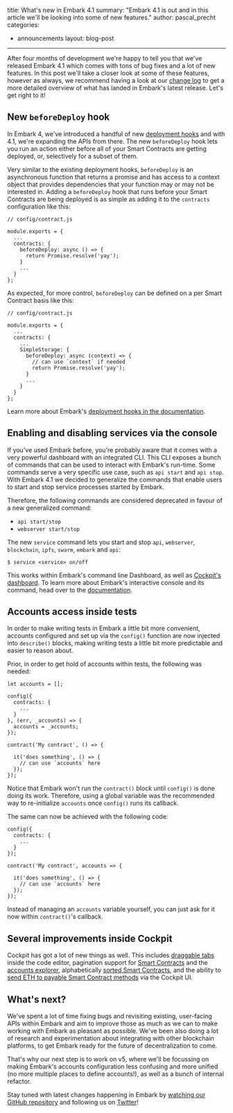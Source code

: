 title: What's new in Embark 4.1
summary: "Embark 4.1 is out and in this article we'll be looking into some of new features."
author: pascal_precht
categories:
  - announcements
layout: blog-post
---

After four months of development we're happy to tell you that we've released Embark 4.1 which comes with tons of bug fixes and a lot of new features. In this post we'll take a closer look at some of these features, however as always, we recommend having a look at our [change log](https://github.com/embark-framework/embark/blob/master/CHANGELOG.md) to get a more detailed overview of what has landed in Embark's latest release. Let's get right to it!

## New `beforeDeploy` hook

In Embark 4, we've introduced a handful of new [deployment hooks](https://embark.status.im/docs/contracts_configuration.html#Deployment-hooks) and with 4.1, we're expanding the APIs from there. The new `beforeDeploy` hook lets you run an action either before all of your Smart Contracts are getting deployed, or, selectively for a subset of them.

Very similar to the existing deployment hooks, `beforeDeploy` is an asynchronous function that returns a promise and has access to a context object that provides dependencies that your function may or may not be interested in. Adding a `beforeDeploy` hook that runs before your Smart Contracts are being deployed is as simple as adding it to the `contracts` configuration like this:

```
// config/contract.js

module.exports = {
  ...
  contracts: {
    beforeDeploy: async () => {
      return Promise.resolve('yay');
    }
    ...
  }
};
```

As expected, for more control, `beforeDeploy` can be defined on a per Smart Contract basis like this:

```
// config/contract.js

module.exports = {
  ...
  contracts: {
    ...
    SimpleStorage: {
      beforeDeploy: async (context) => {
        // can use `context` if needed
        return Promise.resolve('yay');
      }
      ...
    }
  }
};
```
Learn more about Embark's [deployment hooks in the documentation](/docs/contracts_configuration.html#Deployment-hooks).

## Enabling and disabling services via the console
If you've used Embark before, you're probably aware that it comes with a very powerful dashboard with an integrated CLI. This CLI exposes a bunch of commands that can be used to interact with Embark's run-time. Some commands serve a very specific use case, such as `api start` and `api stop`. With Embark 4.1 we decided to generalize the commands that enable users to start and stop service processes started by Embark.

Therefore, the following commands are considered deprecated in favour of a new generalized command:

- `api start/stop`
- `webserver start/stop`

The new `service` command lets you start and stop `api`, `webserver`, `blockchain`, `ipfs`, `swarm`, `embark` and `api`:

```
$ service <service> on/off
```

This works within Embark's command line Dashboard, as well as [Cockpit's dashboard](https://embark.status.im/docs/cockpit_dashboard.html). To learn more about Embark's interactive console and its command, head over to the [documentation](/docs/using_the_console.html#Enabling-and-disabling-processes).

## Accounts access inside tests

In order to make writing tests in Embark a little bit more convenient, accounts configured and set up via the `config()` function are now injected into `describe()` blocks, making writing tests a little bit more predictable and easier to reason about.

Prior, in order to get hold of accounts within tests, the following was needed:

```
let accounts = [];

config({
  contracts: {
    ...
  }
}, (err, _accounts) => {
  accounts = _accounts;
});

contract('My contract', () => {

  it('does something', () => {
    // can use `accounts` here
  });
});
```

Notice that Embark won't run the `contract()` block until `config()` is done doing its work. Therefore, using a global variable was the recommended way to re-initialize `accounts` once `config()` runs its callback.

The same can now be achieved with the following code:

```
config({
  contracts: {
    ...
  }
});

contract('My contract', accounts => {

  it('does something', () => {
    // can use `accounts` here
  });
});
```
Instead of managing an `accounts` variable yourself, you can just ask for it now within `contract()`'s callback.

## Several improvements inside Cockpit

Cockpit has got a lot of new things as well. This includes [draggable tabs]() inside the code editor, pagination support for [Smart Contracts](https://github.com/embark-framework/embark/commit/d71352b) and the [accounts explorer](https://github.com/embark-framework/embark/commit/745edaf), alphabetically [sorted Smart Contracts](https://github.com/embark-framework/embark/commit/0e9a4a1), and the ability to [send ETH to payable Smart Contract methods](https://github.com/embark-framework/embark/pull/1649) via the Cockpit UI.


## What's next?

We've spent a lot of time fixing bugs and revisiting existing, user-facing APIs within Embark and aim to improve those as much as we can to make working with Embark as pleasant as possible. We've been also doing a lot of research and experimentation about integrating with other blockchain platforms, to get Embark ready for the future of decentralization to come.

That's why our next step is to work on v5, where we'll be focussing on making Embark's accounts configuration less confusing and more unified (no more multiple places to define accounts!), as well as a bunch of internal refactor.


Stay tuned with latest changes happening in Embark by [watching our GitHub repository](https://github.com/embark-framework/embark) and following us on [Twitter](https://twitter.com/EmbarkProject)!

